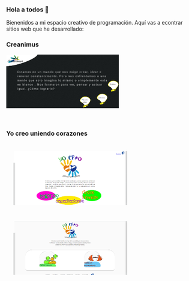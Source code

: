 ### Hola a todos 👋

Bienenidos a mi espacio creativo de programación. Aquí vas a econtrar sitios web que he desarrollado: 

### Creanimus

<a href="https://davianci.github.io/Creanimus1.0/" target="_blank"><img src="https://github.com/Davianci/Creanimus1.0/blob/main/creanimus/imagenes/creanimus1.png?raw=true" alt="Creanimus 1.0" style="width:300px;"></a>

</br>

### Yo creo uniendo corazones

<a href="https://davianci.github.io/yocreo1.0/" target="_blank"><img src="https://github.com/Davianci/yocreo1.0/blob/main/imagenes/yocreo1.png?raw=true" alt="Yo creo Uniendo Corazones 1.0" style="width:300px;margin:20px;"></a>      <a href="https://davianci.github.io/yocreo2.0/" target="_blank"><img src="https://github.com/Davianci/yocreo2.0/blob/main/imagenes/yocreo2.png?raw=true" alt="Yo creo Uniendo Corazones 2.0" style="width:300px;margin:20px;"></a>

<!--
**Davianci/davianci** is a ✨ _special_ ✨ repository because its `README.md` (this file) appears on your GitHub profile.

Here are some ideas to get you started:

- 🔭 I’m currently working on ...
- 🌱 I’m currently learning ...
- 👯 I’m looking to collaborate on ...
- 🤔 I’m looking for help with ...
- 💬 Ask me about ...
- 📫 How to reach me: ...
- 😄 Pronouns: ...
- ⚡ Fun fact: ...
-->
